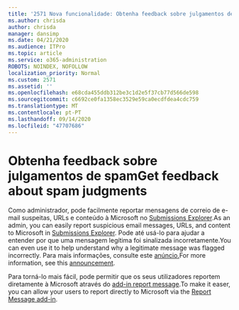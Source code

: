 ```yaml
---
title: '2571 Nova funcionalidade: Obtenha feedback sobre julgamentos de spam'
ms.author: chrisda
author: chrisda
manager: dansimp
ms.date: 04/21/2020
ms.audience: ITPro
ms.topic: article
ms.service: o365-administration
ROBOTS: NOINDEX, NOFOLLOW
localization_priority: Normal
ms.custom: 2571
ms.assetid: ''
ms.openlocfilehash: e68cda455ddb312be3c1d2e5f37cb77d566de598
ms.sourcegitcommit: c6692ce0fa1358ec3529e59ca0ecdfdea4cdc759
ms.translationtype: MT
ms.contentlocale: pt-PT
ms.lasthandoff: 09/14/2020
ms.locfileid: "47707686"
---
```

# <a name="get-feedback-about-spam-judgments"></a><span data-ttu-id="851eb-102">Obtenha feedback sobre julgamentos de spam</span><span class="sxs-lookup"><span data-stu-id="851eb-102">Get feedback about spam judgments</span></span>

<span data-ttu-id="851eb-103">Como administrador, pode facilmente reportar mensagens de correio de e-mail suspeitas, URLs e conteúdo à Microsoft no [Submissions Explorer](https://protection.office.com/reportsubmission).</span><span class="sxs-lookup"><span data-stu-id="851eb-103">As an admin, you can easily report suspicious email messages, URLs, and content to Microsoft in [Submissions Explorer](https://protection.office.com/reportsubmission).</span></span> <span data-ttu-id="851eb-104">Pode até usá-lo para ajudar a entender por que uma mensagem legítima foi sinalizada incorretamente.</span><span class="sxs-lookup"><span data-stu-id="851eb-104">You can even use it to help understand why a legitimate message was flagged incorrectly.</span></span> <span data-ttu-id="851eb-105">Para mais informações, consulte este [anúncio.](https://techcommunity.microsoft.com/t5/Security-Privacy-and-Compliance/Empower-security-teams-to-easily-report-suspicious-emails-amp/ba-p/752622)</span><span class="sxs-lookup"><span data-stu-id="851eb-105">For more information, see this [announcement](https://techcommunity.microsoft.com/t5/Security-Privacy-and-Compliance/Empower-security-teams-to-easily-report-suspicious-emails-amp/ba-p/752622).</span></span>

<span data-ttu-id="851eb-106">Para torná-lo mais fácil, pode permitir que os seus utilizadores reportem diretamente à Microsoft através do [add-in report message](https://appsource.microsoft.com/product/office/WA104381180?src=office&tab=Overview).</span><span class="sxs-lookup"><span data-stu-id="851eb-106">To make it easer, you can allow your users to report directly to Microsoft via the [Report Message add-in](https://appsource.microsoft.com/product/office/WA104381180?src=office&tab=Overview).</span></span>
